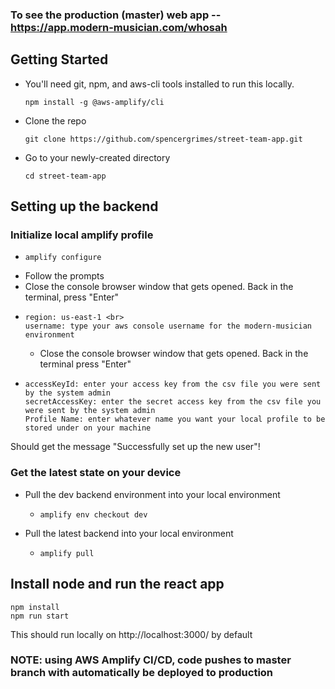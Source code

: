 ### To see the production (master) web app -- https://app.modern-musician.com/whosah

## Getting Started
- You'll need git, npm, and aws-cli tools installed to run this locally.
  ``` 
  npm install -g @aws-amplify/cli 
  ```
- Clone the repo
  ```
  git clone https://github.com/spencergrimes/street-team-app.git
  ```
- Go to your newly-created directory
  ```
  cd street-team-app
  ```
  
## Setting up the backend
### Initialize local amplify profile
- ```
  amplify configure 
  ```
- Follow the prompts
- Close the console browser window that gets opened. Back in the terminal, press "Enter"
- ```
  region: us-east-1 <br>
  username: type your aws console username for the modern-musician environment
  ```
  - Close the console browser window that gets opened. Back in the terminal press "Enter"
- ```
  accessKeyId: enter your access key from the csv file you were sent by the system admin
  secretAccessKey: enter the secret access key from the csv file you were sent by the system admin
  Profile Name: enter whatever name you want your local profile to be stored under on your machine
  ```
 
Should get the message "Successfully set up the new user"!

### Get the latest state on your device
- Pull the dev backend environment into your local environment
  - ```
    amplify env checkout dev 
    ```
- Pull the latest backend into your local environment
  - ```
    amplify pull 
    ```

## Install node and run the react app
``` 
npm install
npm run start
```

This should run locally on http://localhost:3000/ by default

### NOTE: using AWS Amplify CI/CD, code pushes to master branch with automatically be deployed to production
